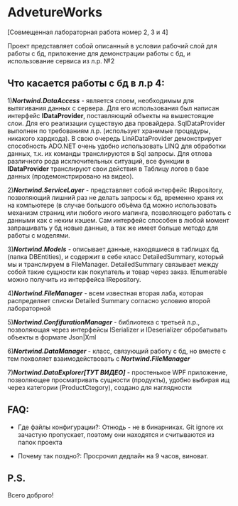 # AdvetureWorks

[Совмещенная лабораторная работа номер 2, 3 и 4]

Проект представляет собой описанный в условии рабочий слой для работы с бд, приложение для демонстрации работы с бд, и использование сервиса из л.р. №2

## Что касается работы с бд в л.р 4:

  1)***Nortwind.DataAccess*** - является слоем, необходимым для вытягивания данных с сервера. Для его использования был написан интерфейс **IDataProvider**,
 поставляющий объекты на вышестоящие слои. Для его реализации существую два провайдера. SqlDataProvider выполнен по требованиям л.р. (использует хранимые процедуры, никакого хардкода).
 В свою очередь LinйDataProvider демонстрирует способность ADO.NET очень удобно использовать LINQ для обработки данных, т.к. их команды транслируются в Sql запросы. Для отлова различного
 рода исключительных ситуаций, все функции в **IDataProvider** транслируют свои действия в Таблицу логов в базе данных (продемонстрировано на видео).
 
  2)***Nortwind.ServiceLayer*** - представляет собой интерфейс IRepository, позволяющий лишний раз не делать запросы к бд, временно храня их на компьютере (в случае большого объёма
 бд можно использовать механизм страниц или любого иного мапинга, позволяющего работать с данными как с неким кэшем. Сам интерфейс способен в любой момент запрашивать у бд новые данные,
 а так же имеет больше методо для работы с моделями.
  
  3)***Nortwind.Models*** - описывает данные, находяшиеся в таблицах бд (папка DBEntities), и содержит в себе класс DetailedSummary, который мы и транслируем в FileManager.
 DetailedSummary связывает между собой такие сущности как покупатель и товар через заказ. IEnumerable<DetailedSummary> можно получить из интерфейса IRepository.
 
  4)***Nortwind.FileManager*** - всем известная вторая лаба, которая распределяет списки Detailed Summary согласно условию второй лабораторной
  
  5)***Nortwind.ConfifurationManager*** - библиотека с третьей л.р., позволяющая через интерфейсы ISerializer и IDeserializer обробатывать объекты в формате Json|Xml
  
  6)***Nortwind.DataManager*** - класс, связующий работу с бд, но вместе с тем похволяет взаимодействовать с  ***Nortwind.FileManager***
  
  7)***Nortwind.DataExplorer[ТУТ ВИДЕО]*** - простенькое WPF приложение, позволяющее просматривать сущности (продукты), удобно выбирая ищ через категории (ProductCtegory), создано для наглядности
      
 ## FAQ:

* Где файлы конфигурации?:
  Отнюдь - не в бинарниках. Git ignore их зачастую пропускает, поэтому они находятся и считываются из папок проекта

* Почему так поздно?:
  Просрочил дедлайн на 9 часов, виноват.
  
 ## P.S.
  Всего доброго!
